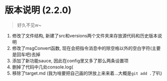 # 版本说明 (2.2.0)

> 好久不见w~

1. 修改了文件结构, 新建了src和versions两个文件夹来存放源代码和历史版本说明
2. 修改了msgConvert函数, 现在会把指令消息中的除空格以外的空白字符(主要是回车吧)去掉
3. 添加了新功能sauce, 因此在config里又多了那么两条设置项
4. 删掉了代码中几处console.log(
5. 移除了target.md (我为啥要把自己画的饼放上来来着...大概是`git add .`了叭)